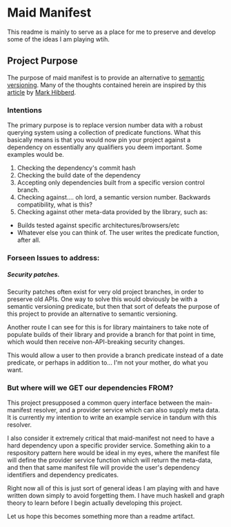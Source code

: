 # Maid Manifest

This readme is mainly to serve as a place for me to preserve and develop some of the ideas I am playing wtih.

## Project Purpose
The purpose of maid manifest is to provide an alternative to [semantic versioning](http://semver.org/). Many of the thoughts contained herein are inspired by this [article](http://mth.io/posts/annex/) by [Mark Hibberd](https://github.com/markhibberd).

### Intentions
The primary purpose is to replace version number data with a robust querying system using a collection of predicate functions. What this basically means is that you would now pin your project against a dependency on essentially any qualifiers you deem important. Some examples would be.

1. Checking the dependency's commit hash
2. Checking the build date of the dependency
3. Accepting only dependencies built from a specific version control branch. 
4. Checking against.... oh lord, a semantic version number. Backwards compatibility, what is this?
5. Checking against other meta-data provided by the library, such as:
* Builds tested against specific architectures/browsers/etc
* Whatever else you can think of. The user writes the predicate function, after all.


### Forseen Issues to address:

#####  Security patches.
Security patches often exist for very old project branches, in order to preserve old APIs. One way to solve this would obviously be with a semantic versioning predicate, but then that sort of defeats the purpose of this project to provide an alternative to semantic versioning.

Another route I can see for this is for library maintainers to take note of populate builds of their library and provide a branch for that point in time, which would then receive non-API-breaking security changes.

This would allow a user to then provide a branch predicate instead of a date predicate, or perhaps in addition to... I'm not your mother, do what you want.


### But where will we GET our dependencies FROM?
This project presupposed a common query interface between the main-manifest resolver, and a provider service which can also supply meta data. It is currently my intention to write an example service in tandum with this resolver. 

I also consider it extremely critical that maid-manifest not need to have a hard dependency upon a specific provider service. Something akin to a respository pattern here would be ideal in my eyes, where the manifest file will define the provider service function which will return the meta-data, and then that same manifest file will provide the user's dependency identifiers and dependency predicates.

Right now all of this is just sort of general ideas I am playing with and have written down simply to avoid forgetting them. I have much haskell and graph theory to learn before I begin actually developing this project.

Let us hope this becomes something more than a readme artifact.
